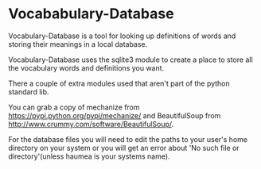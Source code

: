 Vocababulary-Database 
=======

Vocabulary-Database is a tool for looking up definitions of words and storing their meanings in a local database.

Vocabulary-Database uses the sqlite3 module to create a place to store all the vocabulary words and definitions
you want.  

There a couple of extra modules used that aren't part of the python standard lib.

You can grab a copy of mechanize from https://pypi.python.org/pypi/mechanize/ and 
BeautifulSoup from http://www.crummy.com/software/BeautifulSoup/.

For the database files you will need to edit the paths to your user's home directory on your system or you
will get an error about 'No such file or directory'(unless haumea is your systems name).


